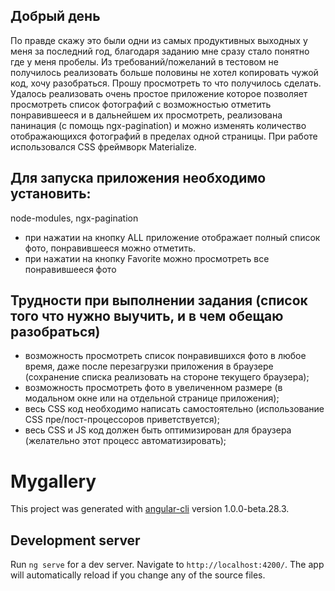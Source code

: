 ## Добрый день 
По правде скажу это были одни из самых продуктивных выходных у меня за последний год, благодаря заданию мне сразу стало понятно где у меня пробелы. 
Из требований/пожеланий в тестовом не получилось реализовать больше половины не хотел копировать чужой код, хочу разобраться. Прошу просмотреть то что получилось сделать. 
Удалось реализовать очень простое приложение которое позволяет просмотреть список фотографий с возможностью отметить понравившееся и в дальнейшем их просмотреть, реализована панинация (с помощь 
ngx-pagination) и можно изменять количество отображающихся фотографий в пределах одной страницы. При работе использовался CSS фреймворк Materialize.

## Для запуска приложения необходимо установить:
node-modules,
ngx-pagination

- при нажатии на кнопку ALL приложение отображает полный список фото, понравившееся можно отметить.
- при нажатии на кнопку Favorite можно просмотреть все понравившееся фото 

## Трудности при выполнении задания (список того что нужно выучить, и в чем обещаю разобраться)

- возможность просмотреть список понравившихся фото в любое время, даже после перезагрузки приложения в браузере (сохранение списка реализовать на стороне текущего браузера);
- возможность просмотреть фото в увеличенном размере (в модальном окне или на отдельной странице приложения);
- весь CSS код необходимо написать самостоятельно (использование CSS пре/пост-процессоров приветствуется);
- весь CSS и JS код должен быть оптимизирован для браузера (желательно этот процесс автоматизировать);

# Mygallery

This project was generated with [angular-cli](https://github.com/angular/angular-cli) version 1.0.0-beta.28.3.

## Development server
Run `ng serve` for a dev server. Navigate to `http://localhost:4200/`. The app will automatically reload if you change any of the source files.



